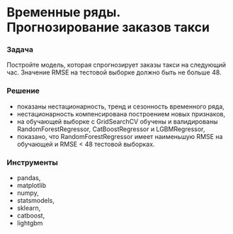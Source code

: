 # Временные ряды. Прогнозирование заказов такси

### Задача
Постройте модель, которая спрогнозирует заказы такси на следующий час. Значение RMSE на тестовой выборке должно быть не больше 48.

### Решение
- показаны нестационарность, тренд и сезонность временного ряда, 
- нестационарность компенсирована построением новых признаков, 
- на обучающей выборке с GridSearchCV обучены и валидированы RandomForestRegressor, CatBoostRegressor и LGBMRegressor, 
- показано, что RandomForestRegressor имеет наименьшую RMSE на обучающей и RMSE < 48 тестовой выборках.

### Инструменты
 - pandas, 
 - matplotlib
 - numpy, 
 - statsmodels, 
 - sklearn, 
 - catboost, 
 - lightgbm
